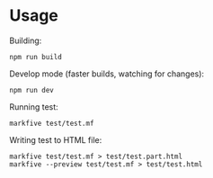 Usage
=====

Building:

	npm run build

Develop mode (faster builds, watching for changes):

	npm run dev

Running test:

	markfive test/test.mf

Writing test to HTML file:

	markfive test/test.mf > test/test.part.html
	markfive --preview test/test.mf > test/test.html
